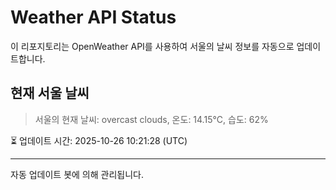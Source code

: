 
# Weather API Status

이 리포지토리는 OpenWeather API를 사용하여 서울의 날씨 정보를 자동으로 업데이트합니다.

## 현재 서울 날씨
> 서울의 현재 날씨: overcast clouds, 온도: 14.15°C, 습도: 62%

⏳ 업데이트 시간: 2025-10-26 10:21:28 (UTC)

---
자동 업데이트 봇에 의해 관리됩니다.
